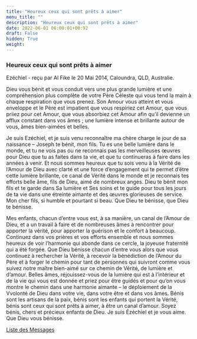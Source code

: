 ```yaml
---
title: "Heureux ceux qui sont prêts à aimer"
menu_title: ""
description: "Heureux ceux qui sont prêts à aimer"
date: 2022-06-01 06:00:01+00:92
draft: False
hidden: True
weight:
---
```

### Heureux ceux qui sont prêts à aimer

Ezéchiel - reçu par Al Fike le 20 Mai 2014, Caloundra, QLD, Australie.

Dieu vous bénit et vous conduit vers une plus grande lumière et une compréhension plus complète de votre Père Céleste qui vous tend la main à chaque respiration que vous prenez. Son Amour vous atteint et vous enveloppe et le Père est impatient que vous respiriez cet Amour, que vous priiez pour cet Amour, que vous absorbiez cet Amour afin qu’il devienne un afflux constant dans vos âmes ; une lumière intense et brillante autour de vous, âmes bien-aimées et belles.

Je suis Ezéchiel, et je suis venu reconnaître ma chère charge le jour de sa naissance – Joseph te bénit, mon fils. Tu es une belle lumière dans le monde, et tu ne vois pas ou ne reconnais pas les merveilleuses œuvres pour Dieu que tu as faites dans ta vie, et que tu continueras à faire dans les années à venir. Et nous sommes heureux que tu sois venu à la Vérité de l’Amour de Dieu avec clarté et une force d’engagement qui te permet d’être cette lumière brillante, ce canal de Vérité dans le monde et je reconnais tes efforts belle âme, fils de Dieu, aimé de nombreux anges. Dieu te bénit mon fils et te garde dans Sa lumière et Ses soins et te guide pour tous les jours de ta vie dans une étreinte aimante et des œuvres glorieuses de service. Mon cher fils, si humble et pourtant si beau. Que Dieu te bénisse, que Dieu te bénisse.

Mes enfants, chacun d’entre vous est, à sa manière, un canal de l’Amour de Dieu, et a un travail à faire et de nombreuses âmes à rencontrer pour apporter la vérité, pour apporter la guérison et le confort à beaucoup. Continuez dans vos prières et vos efforts ensemble et nous sommes heureux de voir l’harmonie qui abonde dans ce cercle, la joyeuse fraternité qui a été forgée. Que Dieu bénisse chacun d’entre vous alors que vous continuez à rechercher la Vérité, à recevoir la bénédiction de l’Amour du Père et à forger le chemin pour tant de personnes qui suivront comme vous suivez notre maître bien-aimé sur ce chemin de Vérité, de lumière et d’amour. Belles âmes, réjouissez-vous de la lumière qui est à l’intérieur et de la vie qui vous est donnée et priez pour être guidés et pour qu’on vous montre le chemin dans une harmonie aimante – le déploiement de la Vvolonté de Dieu dans votre vie, dans votre être et dans vos âmes. Bénis sont les artisans de la paix, bénis sont les enfants qui portent la Vérité, bénis sont ceux qui sont prêts à aimer, à être un canal d’amour. Soyez bénis, chers et précieux enfants de Dieu. Je suis Ézéchiel et je vous aime. Que Dieu vous bénisse.

[Liste des Messages](/fr-contemporary-messages/fr-contemporary-messages-by-date-order/fr-contemporary-messages-2014)